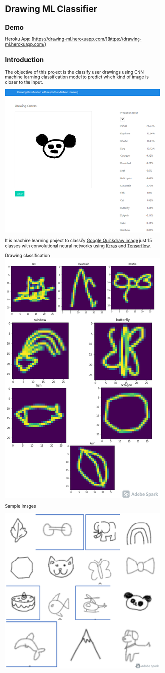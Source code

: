 Drawing ML Classifier
===

## Demo

Heroku App: 
[https://drawing-ml.herokuapp.com/](https://drawing-ml.herokuapp.com/)

## Introduction

The objective of this project is the classify user drawings using CNN machine learning classification model to predict which kind of image is closer to the input.

![Web Preview](docs/web-preview.png)

It is machine learning project to classify [Google Quickdraw image](https://github.com/googlecreativelab/quickdraw-dataset) just 15 classes with convolutional neural networks using [Keras](https://keras.io/) and [Tensorflow](https://www.tensorflow.org).<br>

Drawing classification
![Drawing Classification](docs/drawing-classification-preview.png)

Sample images

![Drawing Classification](docs/drawing-classification-preview_2.png)
